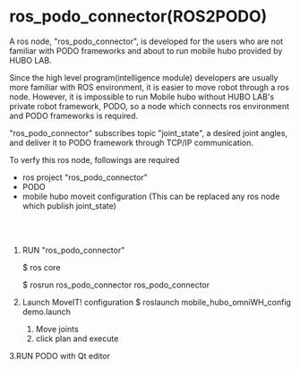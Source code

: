 # ros_podo_connector(ROS2PODO)

A ros node, "ros_podo_connector", is developed for the users who are not familiar with PODO frameworks and about to run mobile hubo provided by HUBO LAB.

Since the high level program(intelligence module) developers are usually more familiar with ROS environment, it is easier to move robot through a ros node. However, it is impossible to run Mobile hubo without HUBO LAB's private robot framework, PODO, so a node which connects ros environment and PODO frameworks is required.

"ros_podo_connector" subscribes topic "joint_state", a desired joint angles, and deliver it to PODO framework through TCP/IP communication.

To verfy this ros node, followings are required
* ros project "ros_podo_connector"
* PODO
* mobile hubo moveit configuration (This can be replaced any ros node which publish joint_state) 


</br></br>

1. RUN "ros_podo_connector"

   $ ros core
 
   $ rosrun ros_podo_connector ros_podo_connector

2. Launch MoveIT! configuration
   $ roslaunch mobile_hubo_omniWH_config demo.launch
   
   1) Move joints
   2) click plan and execute
   
   
3.RUN PODO with Qt editor
